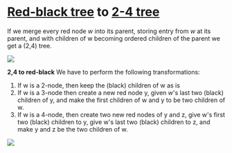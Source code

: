 # [Red-black tree](red_black_trees.md) to [2-4 tree](2_4_trees.md)

If we merge every red node $w$ into its parent, storing entry from $w$ at its parent, and with children of w becoming ordered children of the parent we get a (2,4) tree. 

![](../.images/algorithms/red_black_trees_2_4_trees.png)

**2,4 to red-black**
We have to perform the following transformations:
1. If w is a 2-node, then keep the (black) children of w as is
2. If w is a 3-node then create a new red node y, given $w$'s last two (black) children of y, and make the first children of w and y to be two children of w. 
3. If w is a 4-node, then create two new red nodes of y and z, give w's first two (black) children to y, give w's last two (black) children to z, and make y and z be the two children of w. 

![](../.images/algorithms/red_black_trees_2_4_trees_nodes.png)